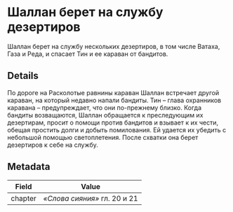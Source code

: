 # Шаллан берет на службу дезертиров
Шаллан берет на службу нескольких дезертиров, в том числе Ватаха, Газа и Реда, и спасает Тин и ее караван от бандитов.

## Details
По дороге на Расколотые равнины караван Шаллан встречает другой караван, на который недавно напали бандиты. Тин – глава охранников каравана – предупреждает, что они по-прежнему близко. Когда бандиты возващаются, Шаллан обращается к преследующим их дезертирам, просит о помощи против бандитов и взывает к их чести, обещая простить долги и добыть помилования. Ей удается их убедить с небольшой помощью светоплетения. После схватки она берет дезертиров к себе на службу.

## Metadata
| Field | Value |
| ----- | ----- |
| chapter | *«Слова сияния»* гл. 20 и 21 |

